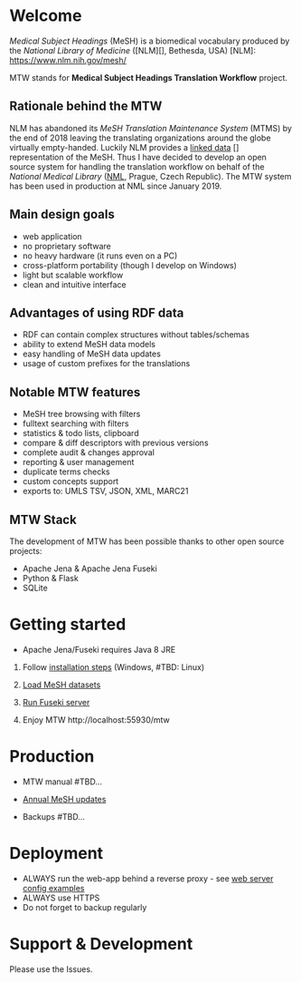 # Welcome

*Medical Subject Headings* (MeSH) is a biomedical vocabulary produced by the *National Library of Medicine* ([NLM][], Bethesda, USA)
[NLM]:  https://www.nlm.nih.gov/mesh/ 

MTW stands for **Medical Subject Headings Translation Workflow** project.

## Rationale behind the MTW

NLM has abandoned its *MeSH Translation Maintenance System* (MTMS) by the end of 2018 leaving the translating organizations around the globe virtually empty-handed. Luckily NLM provides a [linked data] [] representation of the MeSH. Thus I have decided to develop an open source system for handling the translation workflow on behalf of the *National Medical Library* ([NML][], Prague, Czech Republic). The MTW system has been used in production at NML since January 2019.

[linked data]:  https://id.nlm.nih.gov/mesh/  
[NML]:  https://nlk.cz

## Main design goals

* web application
* no proprietary software
* no heavy hardware (it runs even on a PC)
* cross-platform portability (though I develop on Windows)
* light but scalable workflow
* clean and intuitive interface 

## Advantages of using RDF data

* RDF can contain complex structures without tables/schemas
* ability to extend MeSH data models
* easy handling of MeSH data updates
* usage of custom prefixes for the translations 

## Notable MTW features

* MeSH tree browsing with filters
* fulltext searching with filters
* statistics & todo lists, clipboard
* compare & diff descriptors with previous versions
* complete audit & changes approval
* reporting & user management
* duplicate terms checks
* custom concepts support
* exports to: UMLS TSV, JSON, XML, MARC21

## MTW Stack

The development of MTW has been possible thanks to other open source projects:

* Apache Jena & Apache Jena Fuseki
* Python & Flask
* SQLite

# Getting started

* Apache Jena/Fuseki requires Java 8 JRE

1. Follow [installation steps](https://bitbucket.org/filakx/mesh-translation-workflow-dev/wiki/Installation-Windows) (Windows, \#TBD: Linux) 

2. [Load MeSH datasets](https://bitbucket.org/filakx/mesh-translation-workflow-dev/wiki/Loading-MeSH-datasets)

3. [Run Fuseki server](https://bitbucket.org/filakx/mesh-translation-workflow-dev/wiki/Running-Fuseki-server)

4. Enjoy MTW http://localhost:55930/mtw

# Production

* MTW manual \#TBD... 

* [Annual MeSH updates](https://bitbucket.org/filakx/mesh-translation-workflow-dev/wiki/MeSH-Annual-Updates)

* Backups \#TBD...

# Deployment

* ALWAYS run the web-app behind a reverse proxy - see [web server config examples](https://bitbucket.org/filakx/mesh-translation-workflow-dev/wiki/Web-server-config)
* ALWAYS use HTTPS
* Do not forget to backup regularly

# Support & Development

Please use the Issues.
